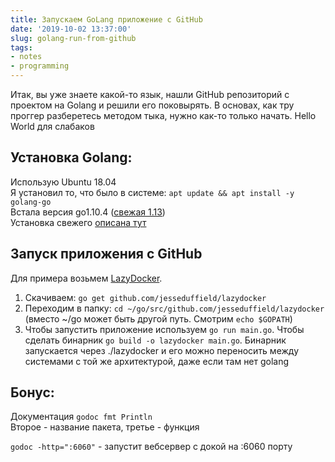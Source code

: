 ```yaml
---
title: Запускаем GoLang приложение с GitHub
date: '2019-10-02 13:37:00'
slug: golang-run-from-github
tags:
- notes
- programming
---
```


Итак, вы уже знаете какой-то язык, нашли GitHub репозиторий с проектом на Golang и решили его поковырять. В основах, как тру проггер разберетесь методом тыка, нужно как-то только начать. Hello World для слабаков

## Установка Golang:

Использую Ubuntu 18.04  
Я установил то, что было в системе: `apt update && apt install -y golang-go`  
Встала версия go1.10.4 ([свежая 1.13](https://golang.org/doc/devel/release.html))  
Установка свежего [описана тут](https://github.com/golang/go/wiki/Ubuntu)

## Запуск приложения с GitHub

Для примера возьмем [LazyDocker](https://github.com/jesseduffield/lazydocker).

1. Скачиваем: `go get github.com/jesseduffield/lazydocker`
2. Переходим в папку: `cd ~/go/src/github.com/jesseduffield/lazydocker` (вместо ~/go может быть другой путь. Смотрим `echo $GOPATH`)
3. Чтобы запустить приложение используем `go run main.go`. Чтобы сделать бинарник `go build -o lazydocker main.go`. Бинарник запускается через ./lazydocker и его можно переносить между системами с той же архитектурой, даже если там нет golang

## Бонус:

Документация `godoc fmt Println`  
Второе - название пакета, третье - функция

`godoc -http=":6060"` - запустит вебсервер с докой на :6060 порту


